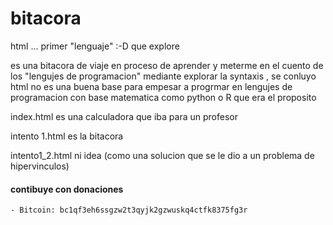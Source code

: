# bitacora
html ... primer "lenguaje" :-D que explore

es una bitacora de viaje en proceso de aprender y meterme en el cuento de los "lengujes de programacion" mediante explorar la syntaxis , se conluyo html no es una buena base para empesar a progrmar  en lengujes  de programacion con base matematica como python o R que era el proposito

index.html es una calculadora que iba para un profesor

intento 1.html es la bitacora

intento1_2.html ni idea (como una solucion que se le dio a un problema de hipervinculos)

#### contibuye con donaciones 
	
	- Bitcoin: bc1qf3eh6ssgzw2t3qyjk2gzwuskq4ctfk8375fg3r

